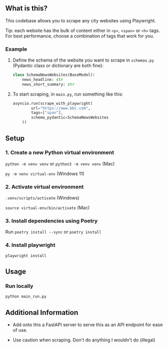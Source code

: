 ## What is this?

This codebase allows you to scrape any city websites using Playwright. 

Tip: each website has the bulk of content either in `<p>`, `<span>` or `<h>` tags. For best performance, choose a combination of tags that work for you.

### Example

1. Define the schema of the website you want to scrape in `schemas.py` (Pydantic class or dictionary are both fine):

   ```python
   class SchemaNewsWebsites(BaseModel):
       news_headline: str
       news_short_summary: str
   ```

2. To start scraping, in `main.py`, run something like this:

   ```python
   asyncio.run(scrape_with_playwright(
           url="https://www.bbc.com",
           tags=["span"],
           schema_pydantic=SchemaNewsWebsites
       ))
   ```

## Setup

### 1. Create a new Python virtual environment

`python -m venv venv` or `python3 -m venv venv` (Mac)

`py -m venv virtual-env` (Windows 11)

### 2. Activate virtual environment

`.venv/scripts/activate` (Windows)

`source virtual-env/bin/activate` (Mac)

### 3. Install dependencies using Poetry

Run `poetry install --sync` or `poetry install`

### 4. Install playwright

```bash
playwright install
```

## Usage

### Run locally

```bash
python main_run.py
```

## Additional Information

- Add onto this a FastAPI server to serve this as an API endpoint for ease of use.

- Use caution when scraping. Don't do anything I wouldn't do (illegal)


